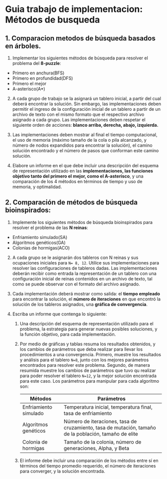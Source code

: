 # Guia trabajo de implementacion: Métodos de busqueda

## 1. Comparacion metodos de búsqueda basados en árboles.

1. Implementar los siguientes métodos de búsqueda para resolver el problema del **8-puzzle**:
- Primero en anchura(BFS)
- Primero en profundidad(DFS)
- Primero el mejor
- A-asterisco(A*)

2. A cada grupo de trabajo se la asignará un tablero inicial, a partir del cual deberá encontrar la solución. Sin embargo, las implementaciones deben permitir el ingreso de la configuración inicial de un tablero a partir de un archivo de texto con el mismo formato que el respectivo archivo asignado a cada grupo. Las implementaciones deben respetar el siguiente orden de acciones: **blanco arriba, derecha, abajo, izquierda.**

3. Las implementaciones deben mostrar al final el tiempo computacional, el uso de memoria (máximo tamaño de la cola o pila alcanzado, y número de nodos expandidos para encontrar la solución), el camino solución encontrado y el número de pasos que conforman este camino solución. 

4. Elabore un informe en el que debe incluir una descripción del esquema de representación utilizado en las **implementaciones, las funciones objetivo tanto del primero el mejor, como el A-asterisco**, y una comparación de los 4 métodos en términos de tiempo y uso de memoria, y optimalidad. 

## 2. Comparación de métodos de búsqueda bioinspirados:

1.  Implemente los siguientes métodos de búsqueda bioinspirados para resolver el problema de las **N reinas**: 
- Enfriamiento simulado(SA)
- Algoritmos genéticos(GA)
- Colonias de hormigas(ACO)

2. A cada grupo se le asignarán dos tableros con N reinas y sus ocupaciones iniciales para `N= 8, 12`. Utilice sus implementaciones para resolver las configuraciones de tableros dadas. Las implementaciones deberán recibir como entrada la representación de un tablero con una configuración inicial de reinas contenidos en un archivo de texto, tal como se puede observar con el formato del archivo asignado. 

3. Cada implementación deberá mostrar como salida: el **tiempo empleado** para encontrar la solución, el **número de iteraciones** en que encontró la solución de los tableros asignados, una **gráfica de convergencia**. 

4. Escriba un informe que contenga lo siguiente: 
    1. Una descripción del esquema de representación utilizado para el problema, la estrategia para generar nuevas posibles soluciones, y la función objetivo, para cada implementación. 

    2. Por medio de gráficas y tablas resuma los resultados obtenidos, y los cambios de parámetros que deba realizar para llevar los procedimientos a una convergencia. Primero, muestre los resultados y análisis para el tablero `N=8`, junto con los mejores parámetros encontrados para resolver este problema. Segundo, de manera resumida muestre los cambios de parámetros que tuvo qu realizar para poder resolver el tablero `N=12`, y la mejor solución encontrada para este caso. Los parámetros para manipular para cada algoritmo son:
    
        | Métodos | Parámetros |
        | ---- | ---- |
        | Enfriamiento simulado | Temperatura inicial, temperatura final, tasa de enfriamiento |
        | Algoritmos genéticos | Número de iteraciones, tasa de cruzamiento, tasa de mutación, tamaño de la población, tamaño de elite |
        | Colonia de hormigas | Tamaño de la colonia, número de generaciones, Alpha, y Beta |

    3. El informe debe incluir una comparación de los métodos entre sí en términos del tiempo promedio requerido, el número de iteraciones para converger, y la solución encontrada. 